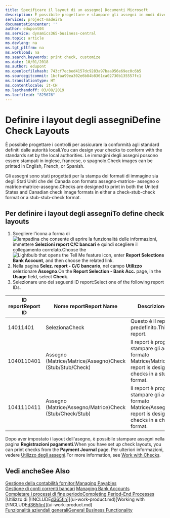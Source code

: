 ```yaml
---
title: Specificare il layout di un assegno| Documenti Microsoft
description: È possibile progettare e stampare gli assegni in modi diversi per conformità agli standard.
services: project-madeira
documentationcenter: ''
author: edupont04
ms.service: dynamics365-business-central
ms.topic: article
ms.devlang: na
ms.tgt_pltfrm: na
ms.workload: na
ms.search.keywords: print check, customize
ms.date: 10/01/2018
ms.author: edupont
ms.openlocfilehash: 743cf7ecbed4157dc9283a97baa956e69ec0c6b5
ms.sourcegitcommit: 1bcfaa99ea302e6b84b8361ca02730b135557fc1
ms.translationtype: HT
ms.contentlocale: it-CH
ms.lasthandoff: 03/08/2019
ms.locfileid: "825676"
---
```

# <a name="define-check-layouts"></a><span data-ttu-id="5416d-103">Definire i layout degli assegni</span><span class="sxs-lookup"><span data-stu-id="5416d-103">Define Check Layouts</span></span>
<span data-ttu-id="5416d-104">È possibile progettare i controlli per assicurare la conformità agli standard definiti dalle autorità locali.</span><span class="sxs-lookup"><span data-stu-id="5416d-104">You can design your checks to conform with the standards set by the local authorities.</span></span> <span data-ttu-id="5416d-105">Le immagini degli assegni possono essere stampati in inglese, francese, o spagnolo.</span><span class="sxs-lookup"><span data-stu-id="5416d-105">Check images can be printed in English, French, or Spanish.</span></span>

<span data-ttu-id="5416d-106">Gli assegni sono stati progettati per la stampa dei formati di immagine sia degli Stati Uniti che del Canada con formato assegno-matrice- assegno o matrice-matrice-assegno.</span><span class="sxs-lookup"><span data-stu-id="5416d-106">Checks are designed to print in both the United States and Canadian check image formats in either a check-stub-check format or a stub-stub-check format.</span></span>

## <a name="to-define-check-layouts"></a><span data-ttu-id="5416d-107">Per definire i layout degli assegni</span><span class="sxs-lookup"><span data-stu-id="5416d-107">To define check layouts</span></span>
1. <span data-ttu-id="5416d-108">Scegliere l'icona a forma di ![lampadina che consente di aprire la funzionalità delle informazioni](media/ui-search/search_small.png "Informazioni sull'operazione che si desidera eseguire"), immettere **Selezioni report C/C bancari** e quindi scegliere il collegamento correlato.</span><span class="sxs-lookup"><span data-stu-id="5416d-108">Choose the ![Lightbulb that opens the Tell Me feature](media/ui-search/search_small.png "Tell me what you want to do") icon, enter **Report Selections Bank Account**, and then choose the related link.</span></span>
2. <span data-ttu-id="5416d-109">Nella pagina **Selez. report - C/C bancario**, nel campo **Utilizzo** selezionare **Assegno**.</span><span class="sxs-lookup"><span data-stu-id="5416d-109">On the **Report Selection - Bank Acc.** page, in the **Usage** field, select **Check**.</span></span>
3. <span data-ttu-id="5416d-110">Selezionare uno dei seguenti ID report:</span><span class="sxs-lookup"><span data-stu-id="5416d-110">Select one of the following report IDs.</span></span>

| <span data-ttu-id="5416d-111">ID report</span><span class="sxs-lookup"><span data-stu-id="5416d-111">Report ID</span></span> | <span data-ttu-id="5416d-112">Nome report</span><span class="sxs-lookup"><span data-stu-id="5416d-112">Report Name</span></span> | <span data-ttu-id="5416d-113">Descrizione</span><span class="sxs-lookup"><span data-stu-id="5416d-113">Description</span></span> |
| --- | --- | --- |
| <span data-ttu-id="5416d-114">1401</span><span class="sxs-lookup"><span data-stu-id="5416d-114">1401</span></span> |<span data-ttu-id="5416d-115">Seleziona</span><span class="sxs-lookup"><span data-stu-id="5416d-115">Check</span></span> |<span data-ttu-id="5416d-116">Questo è il report predefinito.</span><span class="sxs-lookup"><span data-stu-id="5416d-116">This is the default report.</span></span> |
| <span data-ttu-id="5416d-117">10401</span><span class="sxs-lookup"><span data-stu-id="5416d-117">10401</span></span> |<span data-ttu-id="5416d-118">Assegno (Matrice/Matrice/Assegno)</span><span class="sxs-lookup"><span data-stu-id="5416d-118">Check (Stub/Stub/Check)</span></span> |<span data-ttu-id="5416d-119">Il report è progettato per stampare gli assegni in formato Matrice/Matrice/Assegno.</span><span class="sxs-lookup"><span data-stu-id="5416d-119">This report is designed to print checks in a stub/stub/check format.</span></span> |
| <span data-ttu-id="5416d-120">10411</span><span class="sxs-lookup"><span data-stu-id="5416d-120">10411</span></span> |<span data-ttu-id="5416d-121">Assegno (Matrice/Assegno/Matrice)</span><span class="sxs-lookup"><span data-stu-id="5416d-121">Check (Stub/Check/Stub)</span></span> |<span data-ttu-id="5416d-122">Il report è progettato per stampare gli assegni in formato Matrice/Assegno/Matrice.</span><span class="sxs-lookup"><span data-stu-id="5416d-122">This report is designed to print checks in a check/stub/check format.</span></span> |

<span data-ttu-id="5416d-123">Dopo aver impostato i layout dell'asegno, è possibile stampare assegni nella pagina **Registrazioni pagamenti**.</span><span class="sxs-lookup"><span data-stu-id="5416d-123">When you have set up check layouts, you can print checks from the **Payment Journal** page.</span></span> <span data-ttu-id="5416d-124">Per ulteriori informazioni, vedere [Utilizzo degli assegni](payables-how-work-checks.md).</span><span class="sxs-lookup"><span data-stu-id="5416d-124">For more information, see [Work with Checks](payables-how-work-checks.md).</span></span>

## <a name="see-also"></a><span data-ttu-id="5416d-125">Vedi anche</span><span class="sxs-lookup"><span data-stu-id="5416d-125">See Also</span></span>
[<span data-ttu-id="5416d-126">Gestione della contabilità fornitori</span><span class="sxs-lookup"><span data-stu-id="5416d-126">Managing Payables</span></span>](payables-manage-payables.md)  
<span data-ttu-id="5416d-127">[Gestione di conti correnti bancari](bank-manage-bank-accounts.md) </span><span class="sxs-lookup"><span data-stu-id="5416d-127">[Managing Bank Accounts](bank-manage-bank-accounts.md) </span></span>  
[<span data-ttu-id="5416d-128">Completare i processi di fine periodo</span><span class="sxs-lookup"><span data-stu-id="5416d-128">Completing Period-End Processes</span></span>](year-how-complete-period-end-processes.md)  
<span data-ttu-id="5416d-129">[Utilizzo di [!INCLUDE[d365fin](includes/d365fin_md.md)]](ui-work-product.md)</span><span class="sxs-lookup"><span data-stu-id="5416d-129">[Working with [!INCLUDE[d365fin](includes/d365fin_md.md)]](ui-work-product.md)</span></span>  
[<span data-ttu-id="5416d-130">Funzionalità aziendali generali</span><span class="sxs-lookup"><span data-stu-id="5416d-130">General Business Functionality</span></span>](ui-across-business-areas.md)
